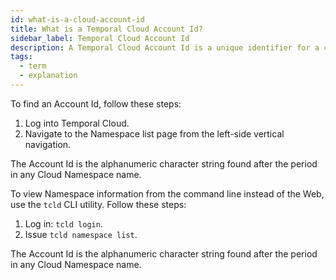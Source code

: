 ```yaml
---
id: what-is-a-cloud-account-id
title: What is a Temporal Cloud Account Id?
sidebar_label: Temporal Cloud Account Id
description: A Temporal Cloud Account Id is a unique identifier for a customer.
tags:
  - term
  - explanation
---
```



To find an Account Id, follow these steps:

1. Log into Temporal Cloud.
2. Navigate to the Namespace list page from the left-side vertical navigation.

The Account Id is the alphanumeric character string found after the period in any Cloud Namespace name.

To view Namespace information from the command line instead of the Web, use the `tcld` CLI utility.
Follow these steps:
1. Log in: `tcld login`.
2. Issue `tcld namespace list`.

The Account Id is the alphanumeric character string found after the period in any Cloud Namespace name.
